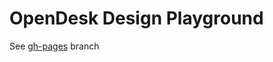 OpenDesk Design Playground
===


See [gh-pages]( https://github.com/opendesk/design-playground/tree/gh-pages ) branch
